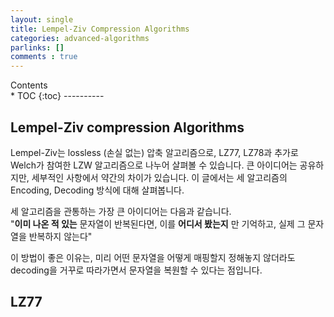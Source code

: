 ```yaml
---
layout: single
title: Lempel-Ziv Compression Algorithms
categories: advanced-algorithms
parlinks: []
comments : true
---
```

<div id="toc">
Contents
</div>
* TOC
{:toc}
----------

## Lempel-Ziv compression Algorithms
Lempel-Ziv는 lossless (손실 없는) 압축 알고리즘으로, LZ77, LZ78과 추가로 Welch가 참여한 LZW 알고리즘으로 나누어 살펴볼 수 있습니다. 큰 아이디어는 공유하지만, 세부적인 사항에서 약간의 차이가 있습니다. 이 글에서는 세 알고리즘의 Encoding, Decoding 방식에 대해 살펴봅니다.

세 알고리즘을 관통하는 가장 큰 아이디어는 다음과 같습니다.  
"**이미 나온 적 있는** 문자열이 반복된다면, 이를 **어디서 봤는지** 만 기억하고, 실제 그 문자열을 반복하지 않는다"

이 방법이 좋은 이유는, 미리 어떤 문자열을 어떻게 매핑할지 정해놓지 않더라도 decoding을 거꾸로 따라가면서 문자열을 복원할 수 있다는 점입니다. 

## LZ77 
